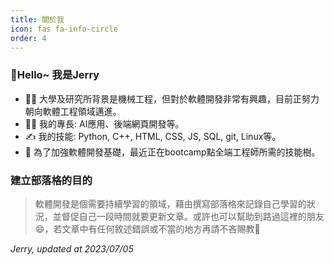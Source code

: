 ```yaml
---
title: 關於我
icon: fas fa-info-circle
order: 4
---
```


### 👋Hello~ 我是Jerry

- 👨‍⚖️ 大學及研究所背景是機械工程，但對於軟體開發非常有興趣，目前正努力朝向軟體工程領域邁進。
- 👨‍💻 我的專長: AI應用、後端網頁開發等。
- ✍️ 我的技能: Python, C++, HTML, CSS, JS, SQL, git, Linux等。
- 🌱 為了加強軟體開發基礎，最近正在bootcamp點全端工程師所需的技能樹。

### 建立部落格的目的

> 軟體開發是個需要持續學習的領域，藉由撰寫部落格來記錄自己學習的狀況，並督促自己一段時間就要更新文章。或許也可以幫助到路過這裡的朋友😄，若文章中有任何敘述錯誤或不當的地方再請不吝賜教🙏

 *Jerry, updated at 2023/07/05*
